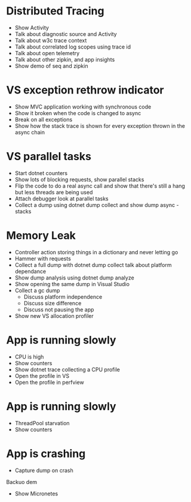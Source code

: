 # Distributed Tracing
 - Show Activity
 - Talk about diagnostic source and Activity
 - Talk about w3c trace context
 - Talk about correlated log scopes using trace id
 - Talk about open telemetry
 - Talk about other zipkin, and app insights
 - Show demo of seq and zipkin
 
# VS exception rethrow indicator
 - Show MVC application working with synchronous code
 - Show it broken when the code is changed to async
 - Break on all exceptions
 - Show how the stack trace is shown for every exception thrown in the async chain
 
# VS parallel tasks
 - Start dotnet counters
 - Show lots of blocking requests, show parallel stacks
 - Flip the code to do a real async call and show that there's still a hang but less threads are being used
 - Attach debugger look at parallel tasks
 - Collect a dump using dotnet dump collect and show dump async -stacks
 
# Memory Leak
 - Controller action storing things in a dictionary and never letting go
 - Hammer with requests
 - Collect a full dump with dotnet dump collect talk about platform dependance
 - Show dump analysis using dotnet dump analyze
 - Show opening the same dump in Visual Studio
 - Collect a gc dump
   - Discuss platform independence
   - Discuss size difference
   - Discuss not pausing the app
 - Show new VS allocation profiler

# App is running slowly
- CPU is high
- Show counters
- Show dotnet trace collecting a CPU profile
- Open the profile in VS
- Open the profile in perfview
 
# App is running slowly
- ThreadPool starvation
- Show counters

# App is crashing
 - Capture dump on crash
 
 Backuo dem
 - Show Micronetes
